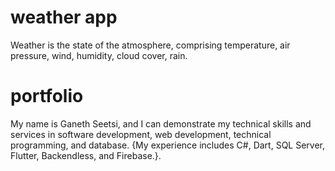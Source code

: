 # weather app

Weather is the state of the atmosphere, comprising temperature, air pressure, wind, humidity, cloud cover, rain.

# portfolio

My name is Ganeth Seetsi, and I can demonstrate my technical skills and services in software development, web development, technical programming, and database. {My experience includes C#, Dart, SQL Server, Flutter, Backendless, and Firebase.}.


